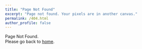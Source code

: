 ```yaml
---
title: "Page Not Found"
excerpt: "Page not found. Your pixels are in another canvas."
permalink: /404.html
author_profile: false
---
```


Page Not Found.  
Please go back to <a href="https://chachayelmo.github.io">home</a>.


<script>
  var GOOG_FIXURL_LANG = 'en';
  var GOOG_FIXURL_SITE = '{{ site.url }}'
</script>
<script src="https://linkhelp.clients.google.com/tbproxy/lh/wm/fixurl.js">
</script>